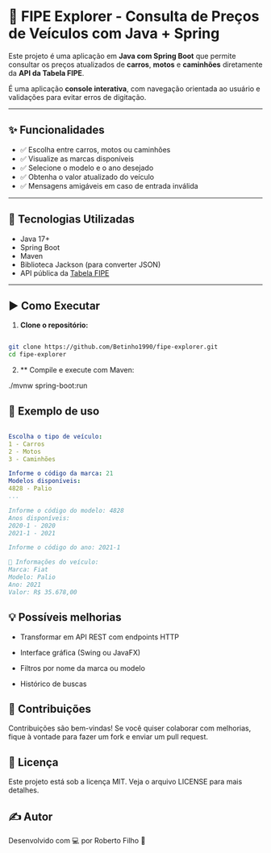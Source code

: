 

# 🚗 FIPE Explorer - Consulta de Preços de Veículos com Java + Spring

Este projeto é uma aplicação em **Java com Spring Boot** que permite consultar os preços atualizados de **carros**, **motos** e **caminhões** diretamente da **API da Tabela FIPE**.

É uma aplicação **console interativa**, com navegação orientada ao usuário e validações para evitar erros de digitação.

---

## ✨ Funcionalidades

- ✅ Escolha entre carros, motos ou caminhões
- ✅ Visualize as marcas disponíveis
- ✅ Selecione o modelo e o ano desejado
- ✅ Obtenha o valor atualizado do veículo
- ✅ Mensagens amigáveis em caso de entrada inválida

---

## 🧰 Tecnologias Utilizadas

- Java 17+
- Spring Boot
- Maven
- Biblioteca Jackson (para converter JSON)
- API pública da [Tabela FIPE](https://deividfortuna.github.io/fipe/)

---

## ▶️ Como Executar

1. **Clone o repositório:**

```bash

git clone https://github.com/Betinho1990/fipe-explorer.git
cd fipe-explorer

```

2. ** Compile e execute com Maven:

./mvnw spring-boot:run

## 🧪 Exemplo de uso

```yaml

Escolha o tipo de veículo:
1 - Carros
2 - Motos
3 - Caminhões

Informe o código da marca: 21
Modelos disponíveis:
4828 - Palio
...

Informe o código do modelo: 4828
Anos disponíveis:
2020-1 - 2020
2021-1 - 2021

Informe o código do ano: 2021-1

🧾 Informações do veículo:
Marca: Fiat
Modelo: Palio
Ano: 2021
Valor: R$ 35.678,00

```

## 💡 Possíveis melhorias

- Transformar em API REST com endpoints HTTP

- Interface gráfica (Swing ou JavaFX)

- Filtros por nome da marca ou modelo

- Histórico de buscas

## 🤝 Contribuições

Contribuições são bem-vindas! Se você quiser colaborar com melhorias, fique à vontade para fazer um fork e enviar um pull request.

## 📄 Licença

Este projeto está sob a licença MIT. Veja o arquivo LICENSE para mais detalhes.

## ✍️ Autor

Desenvolvido com 💻 por Roberto Filho 🚀
